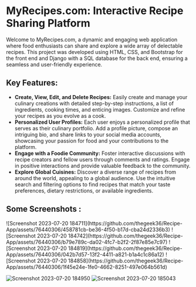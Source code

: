 # MyRecipes.com: Interactive Recipe Sharing Platform
<p>Welcome to MyRecipes.com, a dynamic and engaging web application where food enthusiasts can share and explore a wide array of delectable recipes. This project was developed using HTML, CSS, and Bootstrap for the front end and Django with a SQL database for the back end, ensuring a seamless and user-friendly experience.</p>

## Key Features:
<ul>
  <li>
    <b>Create, View, Edit, and Delete Recipes:</b> Easily create and manage your culinary creations with detailed step-by-step instructions, a list of ingredients, cooking times, and enticing images. Customize and refine your recipes as you evolve as a cook.
  </li>
  <li>
   <b> Personalized User Profiles:</b> Each user enjoys a personalized profile that serves as their culinary portfolio. Add a profile picture, compose an intriguing bio, and share links to your social media accounts, showcasing your passion for food and your contributions to the platform.
  </li>
    <li>
   <b> Engage with a Foodie Community:</b> Foster interactive discussions with recipe creators and fellow users through comments and ratings. Engage in positive interactions and provide valuable feedback to the community.
  </li>
    <li>
   <b> Explore Global Cuisines:</b> Discover a diverse range of recipes from around the world, appealing to a global audience. Use the intuitive search and filtering options to find recipes that match your taste preferences, dietary restrictions, or available ingredients.
  </li>
</ul>
<h2>Some Screenshots :</h2>
![Screenshot 2023-07-20 184711](https://github.com/thegeek36/Recipe-App/assets/76440306/458781cb-be36-4f50-b17d-cba24d2336b3)
![Screenshot 2023-07-20 184742](https://github.com/thegeek36/Recipe-App/assets/76440306/b79e789c-da02-4fc7-b2f2-2f87e85e7c97)
![Screenshot 2023-07-20 184819](https://github.com/thegeek36/Recipe-App/assets/76440306/042b7d57-13f2-4411-a821-b1a4c1c86a12)
![Screenshot 2023-07-20 184858](https://github.com/thegeek36/Recipe-App/assets/76440306/1f45e24e-1fe0-4662-8251-497e064b561d)

![Screenshot 2023-07-20 184950](https://github.com/thegeek36/Recipe-App/assets/76440306/9f63c242-387c-4614-a518-a472a59383da)
![Screenshot 2023-07-20 185043](https://github.com/thegeek36/Recipe-App/assets/76440306/6faab1de-c021-4f87-9ef1-5db7510f0312)
